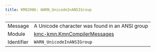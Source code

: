 ```yaml
---
title: KM02086: WARN_UnicodeInANSIGroup
---
```


|            |           |
|------------|---------- |
| Message    | A Unicode character was found in an ANSI group |
| Module     | [kmc-kmn.KmnCompilerMessages](kmc-kmn.kmncompilermessages) |
| Identifier | `WARN_UnicodeInANSIGroup` |


